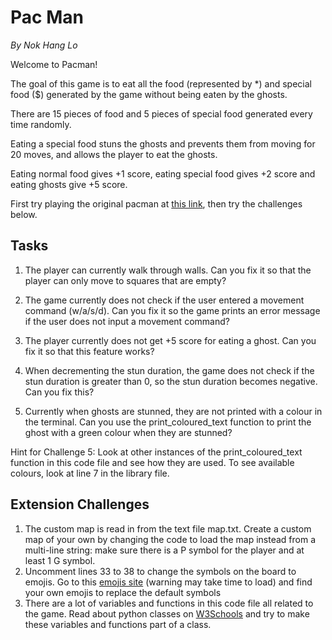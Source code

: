 # Pac Man

_By Nok Hang Lo_

Welcome to Pacman!

The goal of this game is to eat all the food (represented by *) and special food ($) generated by the game without being eaten by the ghosts.

There are 15 pieces of food and 5 pieces of special food generated every time randomly.

Eating a special food stuns the ghosts and prevents them from moving for 20 moves, and allows the player to eat the ghosts.

Eating normal food gives +1 score, eating special food gives +2 score and eating ghosts give +5 score.

First try playing the original pacman at [this link](https://www.google.com/logos/2010/pacman10-i.html), then try the challenges below.

## Tasks

1. The player can currently walk through walls. Can you fix it so that the player can only move to squares that are empty?

2. The game currently does not check if the user entered a movement command (w/a/s/d). Can you fix it so the game prints an error message if the user does not input a movement command?

3. The player currently does not get +5 score for eating a ghost. Can you fix it so that this feature works?

4. When decrementing the stun duration, the game does not check if the stun duration is greater than 0, so the stun duration becomes negative. Can you fix this?

5. Currently when ghosts are stunned, they are not printed with a colour in the terminal. Can you use the print_coloured_text function to print the ghost with a green colour when they are stunned?

Hint for Challenge 5: Look at other instances of the print_coloured_text function in this code file and see how they are used. To see available colours, look at line 7 in the library file.

## Extension Challenges

1. The custom map is read in from the text file map.txt. Create a custom map of your own by changing the code to load the map instead from a multi-line string: make sure there is a P symbol for the player and at least 1 G symbol.
2. Uncomment lines 33 to 38 to change the symbols on the board to emojis. Go to this [emojis site](https://www.unicode.org/emoji/charts/full-emoji-list.html) (warning may take time to load) and find your own emojis to replace the default symbols
3. There are a lot of variables and functions in this code file all related to the game. Read about python classes on [W3Schools](https://www.w3schools.com/python/python_classes.asp) and try to make these variables and functions part of a class.

